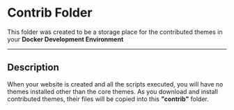 **Contrib Folder**
===================
This folder was created to be a storage place for the contributed themes in your **Docker Development Environment**

----------

Description
-------------
When your website is created and all the scripts executed, you will have no themes installed other than the core themes. As you download and install contributed themes, their files will be copied into this **"contrib"** folder.